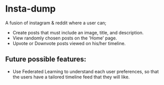 # Insta-dump
A fusion of instagram & reddit where a user can;
- Create posts that must include an image, title, and description.
- View randomly chosen posts on the 'Home' page.
- Upvote or Downvote posts viewed on his/her timeline.

## Future possible features:
- Use Federated Learning to understand each user preferences, so that the users have a tailored timeline feed that they will like.

